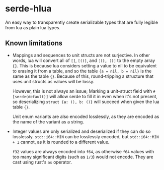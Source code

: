 # serde-hlua

An easy way to transparently create serializable types that are fully legible
from lua as plain lua types.

Known limitations
---

 * Mappings and sequences to unit structs are not surjective. In other
   words, lua will convert all of `[]`, `[()]`, and `[(), ()]` to the
   empty array `{}`. This is because lua considers setting a value to
   nil to be equivalent to erasing it from a table, and so the table
   `{a = nil, b = nil}` is the same as the table `{}`. Because of this,
   round-tripping a structure that uses unit structs as values will be
   lossy.

   However, this is not always an issue; Marking a unit-struct field
   with `#[serde(default)]` will allow serde to fill it in even when
   it's not present, so deserializing `struct {a: (), b: ()}` will
   succeed when given the lua table `{}`.

   Unit enum variants are also encoded losslessly, as they are encoded
   as the name of the variant as a string.

 * Integer values are only serialized and deserialized if they can do
   so losslessly. `std::i64::MIN` can be losslessly encoded, but
   `std::i64::MIN + 1` cannot, as it is rounded to a different value.

   `f32` values are always encoded into `f64`, as otherwise `f64`
   values with too many significant digits (such as `1/3`) would not
   encode. They are cast using rust's `as` operator.
